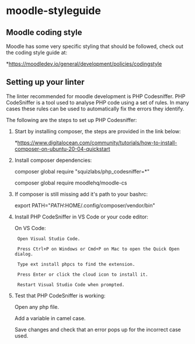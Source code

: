 # moodle-styleguide


## Moodle coding style

Moodle has some very specific styling that should be followed, check out the coding style guide at:

*https://moodledev.io/general/development/policies/codingstyle


## Setting up your linter

The linter recommended for moodle development is PHP Codesniffer. PHP CodeSniffer is a tool used to analyse PHP code using a set of rules. In many cases these rules can be used to automatically fix the errors they identify.

The following are the steps to set up PHP Codesniffer:


  1. Start by installing composer, the steps are provided in the link below:

      *https://www.digitalocean.com/community/tutorials/how-to-install-composer-on-ubuntu-20-04-quickstart
    
 
  2. Install composer dependencies:
   
      composer global require "squizlabs/php_codesniffer=*"
  
      composer global require moodlehq/moodle-cs
      
   
  3. If composer is still missing add it's path to your bashrc:

      export PATH="$PATH:$HOME/.config/composer/vendor/bin"
      

  4. Install PHP CodeSniffer in VS Code or your code editor:
 

      On VS Code:
      
      
          Open Visual Studio Code.
    
          Press Ctrl+P on Windows or Cmd+P on Mac to open the Quick Open dialog.
   
          Type ext install phpcs to find the extension.
    
          Press Enter or click the cloud icon to install it.

          Restart Visual Studio Code when prompted.
 
  
  5. Test that PHP CodeSniffer is working:
  
    
     Open any php file.

     Add a variable in camel case.
    
     Save changes and check that an error pops up for the incorrect case used.


